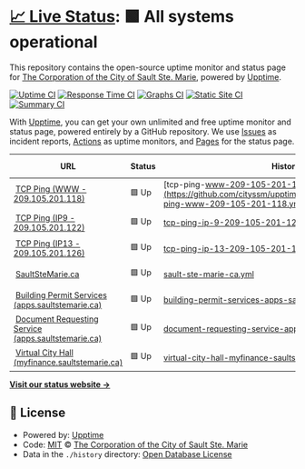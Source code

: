 # [📈 Live Status](https://cityssm.github.io/upptime): <!--live status--> **🟩 All systems operational**

This repository contains the open-source uptime monitor and status page for [The Corporation of the City of Sault Ste. Marie](https://saultstemarie.ca/), powered by [Upptime](https://github.com/upptime/upptime).

[![Uptime CI](https://github.com/cityssm/upptime/workflows/Uptime%20CI/badge.svg)](https://github.com/cityssm/upptime/actions?query=workflow%3A%22Uptime+CI%22)
[![Response Time CI](https://github.com/cityssm/upptime/workflows/Response%20Time%20CI/badge.svg)](https://github.com/cityssm/upptime/actions?query=workflow%3A%22Response+Time+CI%22)
[![Graphs CI](https://github.com/cityssm/upptime/workflows/Graphs%20CI/badge.svg)](https://github.com/cityssm/upptime/actions?query=workflow%3A%22Graphs+CI%22)
[![Static Site CI](https://github.com/cityssm/upptime/workflows/Static%20Site%20CI/badge.svg)](https://github.com/cityssm/upptime/actions?query=workflow%3A%22Static+Site+CI%22)
[![Summary CI](https://github.com/cityssm/upptime/workflows/Summary%20CI/badge.svg)](https://github.com/cityssm/upptime/actions?query=workflow%3A%22Summary+CI%22)

With [Upptime](https://upptime.js.org), you can get your own unlimited and free uptime monitor and status page, powered entirely by a GitHub repository. We use [Issues](https://github.com/cityssm/upptime/issues) as incident reports, [Actions](https://github.com/cityssm/upptime/actions) as uptime monitors, and [Pages](https://cityssm.github.io/upptime) for the status page.

<!--start: status pages-->
<!-- This summary is generated by Upptime (https://github.com/upptime/upptime) -->
<!-- Do not edit this manually, your changes will be overwritten -->
<!-- prettier-ignore -->
| URL | Status | History | Response Time | Uptime |
| --- | ------ | ------- | ------------- | ------ |
| <img alt="" src="https://icons.duckduckgo.com/ip3/null.ico" height="13"> [TCP Ping (WWW - 209.105.201.118)](209.105.201.118) | 🟩 Up | [tcp-ping-www-209-105-201-118.yml](https://github.com/cityssm/upptime/commits/HEAD/history/tcp-ping-www-209-105-201-118.yml) | <details><summary><img alt="Response time graph" src="./graphs/tcp-ping-www-209-105-201-118/response-time-week.png" height="20"> 56ms</summary><br><a href="https://cityssm.github.io/upptime/history/tcp-ping-www-209-105-201-118"><img alt="Response time 49" src="https://img.shields.io/endpoint?url=https%3A%2F%2Fraw.githubusercontent.com%2Fcityssm%2Fupptime%2FHEAD%2Fapi%2Ftcp-ping-www-209-105-201-118%2Fresponse-time.json"></a><br><a href="https://cityssm.github.io/upptime/history/tcp-ping-www-209-105-201-118"><img alt="24-hour response time 81" src="https://img.shields.io/endpoint?url=https%3A%2F%2Fraw.githubusercontent.com%2Fcityssm%2Fupptime%2FHEAD%2Fapi%2Ftcp-ping-www-209-105-201-118%2Fresponse-time-day.json"></a><br><a href="https://cityssm.github.io/upptime/history/tcp-ping-www-209-105-201-118"><img alt="7-day response time 56" src="https://img.shields.io/endpoint?url=https%3A%2F%2Fraw.githubusercontent.com%2Fcityssm%2Fupptime%2FHEAD%2Fapi%2Ftcp-ping-www-209-105-201-118%2Fresponse-time-week.json"></a><br><a href="https://cityssm.github.io/upptime/history/tcp-ping-www-209-105-201-118"><img alt="30-day response time 51" src="https://img.shields.io/endpoint?url=https%3A%2F%2Fraw.githubusercontent.com%2Fcityssm%2Fupptime%2FHEAD%2Fapi%2Ftcp-ping-www-209-105-201-118%2Fresponse-time-month.json"></a><br><a href="https://cityssm.github.io/upptime/history/tcp-ping-www-209-105-201-118"><img alt="1-year response time 47" src="https://img.shields.io/endpoint?url=https%3A%2F%2Fraw.githubusercontent.com%2Fcityssm%2Fupptime%2FHEAD%2Fapi%2Ftcp-ping-www-209-105-201-118%2Fresponse-time-year.json"></a></details> | <details><summary><a href="https://cityssm.github.io/upptime/history/tcp-ping-www-209-105-201-118">93.84%</a></summary><a href="https://cityssm.github.io/upptime/history/tcp-ping-www-209-105-201-118"><img alt="All-time uptime 99.12%" src="https://img.shields.io/endpoint?url=https%3A%2F%2Fraw.githubusercontent.com%2Fcityssm%2Fupptime%2FHEAD%2Fapi%2Ftcp-ping-www-209-105-201-118%2Fuptime.json"></a><br><a href="https://cityssm.github.io/upptime/history/tcp-ping-www-209-105-201-118"><img alt="24-hour uptime 100.00%" src="https://img.shields.io/endpoint?url=https%3A%2F%2Fraw.githubusercontent.com%2Fcityssm%2Fupptime%2FHEAD%2Fapi%2Ftcp-ping-www-209-105-201-118%2Fuptime-day.json"></a><br><a href="https://cityssm.github.io/upptime/history/tcp-ping-www-209-105-201-118"><img alt="7-day uptime 93.84%" src="https://img.shields.io/endpoint?url=https%3A%2F%2Fraw.githubusercontent.com%2Fcityssm%2Fupptime%2FHEAD%2Fapi%2Ftcp-ping-www-209-105-201-118%2Fuptime-week.json"></a><br><a href="https://cityssm.github.io/upptime/history/tcp-ping-www-209-105-201-118"><img alt="30-day uptime 98.58%" src="https://img.shields.io/endpoint?url=https%3A%2F%2Fraw.githubusercontent.com%2Fcityssm%2Fupptime%2FHEAD%2Fapi%2Ftcp-ping-www-209-105-201-118%2Fuptime-month.json"></a><br><a href="https://cityssm.github.io/upptime/history/tcp-ping-www-209-105-201-118"><img alt="1-year uptime 98.38%" src="https://img.shields.io/endpoint?url=https%3A%2F%2Fraw.githubusercontent.com%2Fcityssm%2Fupptime%2FHEAD%2Fapi%2Ftcp-ping-www-209-105-201-118%2Fuptime-year.json"></a></details>
| <img alt="" src="https://icons.duckduckgo.com/ip3/null.ico" height="13"> [TCP Ping (IP9 - 209.105.201.122)](209.105.201.122) | 🟩 Up | [tcp-ping-ip-9-209-105-201-122.yml](https://github.com/cityssm/upptime/commits/HEAD/history/tcp-ping-ip-9-209-105-201-122.yml) | <details><summary><img alt="Response time graph" src="./graphs/tcp-ping-ip-9-209-105-201-122/response-time-week.png" height="20"> 67ms</summary><br><a href="https://cityssm.github.io/upptime/history/tcp-ping-ip-9-209-105-201-122"><img alt="Response time 58" src="https://img.shields.io/endpoint?url=https%3A%2F%2Fraw.githubusercontent.com%2Fcityssm%2Fupptime%2FHEAD%2Fapi%2Ftcp-ping-ip-9-209-105-201-122%2Fresponse-time.json"></a><br><a href="https://cityssm.github.io/upptime/history/tcp-ping-ip-9-209-105-201-122"><img alt="24-hour response time 90" src="https://img.shields.io/endpoint?url=https%3A%2F%2Fraw.githubusercontent.com%2Fcityssm%2Fupptime%2FHEAD%2Fapi%2Ftcp-ping-ip-9-209-105-201-122%2Fresponse-time-day.json"></a><br><a href="https://cityssm.github.io/upptime/history/tcp-ping-ip-9-209-105-201-122"><img alt="7-day response time 67" src="https://img.shields.io/endpoint?url=https%3A%2F%2Fraw.githubusercontent.com%2Fcityssm%2Fupptime%2FHEAD%2Fapi%2Ftcp-ping-ip-9-209-105-201-122%2Fresponse-time-week.json"></a><br><a href="https://cityssm.github.io/upptime/history/tcp-ping-ip-9-209-105-201-122"><img alt="30-day response time 56" src="https://img.shields.io/endpoint?url=https%3A%2F%2Fraw.githubusercontent.com%2Fcityssm%2Fupptime%2FHEAD%2Fapi%2Ftcp-ping-ip-9-209-105-201-122%2Fresponse-time-month.json"></a><br><a href="https://cityssm.github.io/upptime/history/tcp-ping-ip-9-209-105-201-122"><img alt="1-year response time 53" src="https://img.shields.io/endpoint?url=https%3A%2F%2Fraw.githubusercontent.com%2Fcityssm%2Fupptime%2FHEAD%2Fapi%2Ftcp-ping-ip-9-209-105-201-122%2Fresponse-time-year.json"></a></details> | <details><summary><a href="https://cityssm.github.io/upptime/history/tcp-ping-ip-9-209-105-201-122">100.00%</a></summary><a href="https://cityssm.github.io/upptime/history/tcp-ping-ip-9-209-105-201-122"><img alt="All-time uptime 99.35%" src="https://img.shields.io/endpoint?url=https%3A%2F%2Fraw.githubusercontent.com%2Fcityssm%2Fupptime%2FHEAD%2Fapi%2Ftcp-ping-ip-9-209-105-201-122%2Fuptime.json"></a><br><a href="https://cityssm.github.io/upptime/history/tcp-ping-ip-9-209-105-201-122"><img alt="24-hour uptime 100.00%" src="https://img.shields.io/endpoint?url=https%3A%2F%2Fraw.githubusercontent.com%2Fcityssm%2Fupptime%2FHEAD%2Fapi%2Ftcp-ping-ip-9-209-105-201-122%2Fuptime-day.json"></a><br><a href="https://cityssm.github.io/upptime/history/tcp-ping-ip-9-209-105-201-122"><img alt="7-day uptime 100.00%" src="https://img.shields.io/endpoint?url=https%3A%2F%2Fraw.githubusercontent.com%2Fcityssm%2Fupptime%2FHEAD%2Fapi%2Ftcp-ping-ip-9-209-105-201-122%2Fuptime-week.json"></a><br><a href="https://cityssm.github.io/upptime/history/tcp-ping-ip-9-209-105-201-122"><img alt="30-day uptime 100.00%" src="https://img.shields.io/endpoint?url=https%3A%2F%2Fraw.githubusercontent.com%2Fcityssm%2Fupptime%2FHEAD%2Fapi%2Ftcp-ping-ip-9-209-105-201-122%2Fuptime-month.json"></a><br><a href="https://cityssm.github.io/upptime/history/tcp-ping-ip-9-209-105-201-122"><img alt="1-year uptime 98.29%" src="https://img.shields.io/endpoint?url=https%3A%2F%2Fraw.githubusercontent.com%2Fcityssm%2Fupptime%2FHEAD%2Fapi%2Ftcp-ping-ip-9-209-105-201-122%2Fuptime-year.json"></a></details>
| <img alt="" src="https://icons.duckduckgo.com/ip3/null.ico" height="13"> [TCP Ping (IP13 - 209.105.201.126)](209.105.201.126) | 🟩 Up | [tcp-ping-ip-13-209-105-201-126.yml](https://github.com/cityssm/upptime/commits/HEAD/history/tcp-ping-ip-13-209-105-201-126.yml) | <details><summary><img alt="Response time graph" src="./graphs/tcp-ping-ip-13-209-105-201-126/response-time-week.png" height="20"> 60ms</summary><br><a href="https://cityssm.github.io/upptime/history/tcp-ping-ip-13-209-105-201-126"><img alt="Response time 49" src="https://img.shields.io/endpoint?url=https%3A%2F%2Fraw.githubusercontent.com%2Fcityssm%2Fupptime%2FHEAD%2Fapi%2Ftcp-ping-ip-13-209-105-201-126%2Fresponse-time.json"></a><br><a href="https://cityssm.github.io/upptime/history/tcp-ping-ip-13-209-105-201-126"><img alt="24-hour response time 81" src="https://img.shields.io/endpoint?url=https%3A%2F%2Fraw.githubusercontent.com%2Fcityssm%2Fupptime%2FHEAD%2Fapi%2Ftcp-ping-ip-13-209-105-201-126%2Fresponse-time-day.json"></a><br><a href="https://cityssm.github.io/upptime/history/tcp-ping-ip-13-209-105-201-126"><img alt="7-day response time 60" src="https://img.shields.io/endpoint?url=https%3A%2F%2Fraw.githubusercontent.com%2Fcityssm%2Fupptime%2FHEAD%2Fapi%2Ftcp-ping-ip-13-209-105-201-126%2Fresponse-time-week.json"></a><br><a href="https://cityssm.github.io/upptime/history/tcp-ping-ip-13-209-105-201-126"><img alt="30-day response time 52" src="https://img.shields.io/endpoint?url=https%3A%2F%2Fraw.githubusercontent.com%2Fcityssm%2Fupptime%2FHEAD%2Fapi%2Ftcp-ping-ip-13-209-105-201-126%2Fresponse-time-month.json"></a><br><a href="https://cityssm.github.io/upptime/history/tcp-ping-ip-13-209-105-201-126"><img alt="1-year response time 47" src="https://img.shields.io/endpoint?url=https%3A%2F%2Fraw.githubusercontent.com%2Fcityssm%2Fupptime%2FHEAD%2Fapi%2Ftcp-ping-ip-13-209-105-201-126%2Fresponse-time-year.json"></a></details> | <details><summary><a href="https://cityssm.github.io/upptime/history/tcp-ping-ip-13-209-105-201-126">100.00%</a></summary><a href="https://cityssm.github.io/upptime/history/tcp-ping-ip-13-209-105-201-126"><img alt="All-time uptime 99.79%" src="https://img.shields.io/endpoint?url=https%3A%2F%2Fraw.githubusercontent.com%2Fcityssm%2Fupptime%2FHEAD%2Fapi%2Ftcp-ping-ip-13-209-105-201-126%2Fuptime.json"></a><br><a href="https://cityssm.github.io/upptime/history/tcp-ping-ip-13-209-105-201-126"><img alt="24-hour uptime 100.00%" src="https://img.shields.io/endpoint?url=https%3A%2F%2Fraw.githubusercontent.com%2Fcityssm%2Fupptime%2FHEAD%2Fapi%2Ftcp-ping-ip-13-209-105-201-126%2Fuptime-day.json"></a><br><a href="https://cityssm.github.io/upptime/history/tcp-ping-ip-13-209-105-201-126"><img alt="7-day uptime 100.00%" src="https://img.shields.io/endpoint?url=https%3A%2F%2Fraw.githubusercontent.com%2Fcityssm%2Fupptime%2FHEAD%2Fapi%2Ftcp-ping-ip-13-209-105-201-126%2Fuptime-week.json"></a><br><a href="https://cityssm.github.io/upptime/history/tcp-ping-ip-13-209-105-201-126"><img alt="30-day uptime 100.00%" src="https://img.shields.io/endpoint?url=https%3A%2F%2Fraw.githubusercontent.com%2Fcityssm%2Fupptime%2FHEAD%2Fapi%2Ftcp-ping-ip-13-209-105-201-126%2Fuptime-month.json"></a><br><a href="https://cityssm.github.io/upptime/history/tcp-ping-ip-13-209-105-201-126"><img alt="1-year uptime 99.39%" src="https://img.shields.io/endpoint?url=https%3A%2F%2Fraw.githubusercontent.com%2Fcityssm%2Fupptime%2FHEAD%2Fapi%2Ftcp-ping-ip-13-209-105-201-126%2Fuptime-year.json"></a></details>
| <img alt="" src="https://icons.duckduckgo.com/ip3/saultstemarie.ca.ico" height="13"> [SaultSteMarie.ca](https://saultstemarie.ca/) | 🟩 Up | [sault-ste-marie-ca.yml](https://github.com/cityssm/upptime/commits/HEAD/history/sault-ste-marie-ca.yml) | <details><summary><img alt="Response time graph" src="./graphs/sault-ste-marie-ca/response-time-week.png" height="20"> 349ms</summary><br><a href="https://cityssm.github.io/upptime/history/sault-ste-marie-ca"><img alt="Response time 379" src="https://img.shields.io/endpoint?url=https%3A%2F%2Fraw.githubusercontent.com%2Fcityssm%2Fupptime%2FHEAD%2Fapi%2Fsault-ste-marie-ca%2Fresponse-time.json"></a><br><a href="https://cityssm.github.io/upptime/history/sault-ste-marie-ca"><img alt="24-hour response time 480" src="https://img.shields.io/endpoint?url=https%3A%2F%2Fraw.githubusercontent.com%2Fcityssm%2Fupptime%2FHEAD%2Fapi%2Fsault-ste-marie-ca%2Fresponse-time-day.json"></a><br><a href="https://cityssm.github.io/upptime/history/sault-ste-marie-ca"><img alt="7-day response time 349" src="https://img.shields.io/endpoint?url=https%3A%2F%2Fraw.githubusercontent.com%2Fcityssm%2Fupptime%2FHEAD%2Fapi%2Fsault-ste-marie-ca%2Fresponse-time-week.json"></a><br><a href="https://cityssm.github.io/upptime/history/sault-ste-marie-ca"><img alt="30-day response time 352" src="https://img.shields.io/endpoint?url=https%3A%2F%2Fraw.githubusercontent.com%2Fcityssm%2Fupptime%2FHEAD%2Fapi%2Fsault-ste-marie-ca%2Fresponse-time-month.json"></a><br><a href="https://cityssm.github.io/upptime/history/sault-ste-marie-ca"><img alt="1-year response time 387" src="https://img.shields.io/endpoint?url=https%3A%2F%2Fraw.githubusercontent.com%2Fcityssm%2Fupptime%2FHEAD%2Fapi%2Fsault-ste-marie-ca%2Fresponse-time-year.json"></a></details> | <details><summary><a href="https://cityssm.github.io/upptime/history/sault-ste-marie-ca">93.85%</a></summary><a href="https://cityssm.github.io/upptime/history/sault-ste-marie-ca"><img alt="All-time uptime 99.28%" src="https://img.shields.io/endpoint?url=https%3A%2F%2Fraw.githubusercontent.com%2Fcityssm%2Fupptime%2FHEAD%2Fapi%2Fsault-ste-marie-ca%2Fuptime.json"></a><br><a href="https://cityssm.github.io/upptime/history/sault-ste-marie-ca"><img alt="24-hour uptime 100.00%" src="https://img.shields.io/endpoint?url=https%3A%2F%2Fraw.githubusercontent.com%2Fcityssm%2Fupptime%2FHEAD%2Fapi%2Fsault-ste-marie-ca%2Fuptime-day.json"></a><br><a href="https://cityssm.github.io/upptime/history/sault-ste-marie-ca"><img alt="7-day uptime 93.85%" src="https://img.shields.io/endpoint?url=https%3A%2F%2Fraw.githubusercontent.com%2Fcityssm%2Fupptime%2FHEAD%2Fapi%2Fsault-ste-marie-ca%2Fuptime-week.json"></a><br><a href="https://cityssm.github.io/upptime/history/sault-ste-marie-ca"><img alt="30-day uptime 98.58%" src="https://img.shields.io/endpoint?url=https%3A%2F%2Fraw.githubusercontent.com%2Fcityssm%2Fupptime%2FHEAD%2Fapi%2Fsault-ste-marie-ca%2Fuptime-month.json"></a><br><a href="https://cityssm.github.io/upptime/history/sault-ste-marie-ca"><img alt="1-year uptime 98.94%" src="https://img.shields.io/endpoint?url=https%3A%2F%2Fraw.githubusercontent.com%2Fcityssm%2Fupptime%2FHEAD%2Fapi%2Fsault-ste-marie-ca%2Fuptime-year.json"></a></details>
| <img alt="" src="https://icons.duckduckgo.com/ip3/apps.saultstemarie.ca.ico" height="13"> [Building Permit Services (apps.saultstemarie.ca)](https://apps.saultstemarie.ca/cityapps/) | 🟩 Up | [building-permit-services-apps-saultstemarie-ca.yml](https://github.com/cityssm/upptime/commits/HEAD/history/building-permit-services-apps-saultstemarie-ca.yml) | <details><summary><img alt="Response time graph" src="./graphs/building-permit-services-apps-saultstemarie-ca/response-time-week.png" height="20"> 376ms</summary><br><a href="https://cityssm.github.io/upptime/history/building-permit-services-apps-saultstemarie-ca"><img alt="Response time 517" src="https://img.shields.io/endpoint?url=https%3A%2F%2Fraw.githubusercontent.com%2Fcityssm%2Fupptime%2FHEAD%2Fapi%2Fbuilding-permit-services-apps-saultstemarie-ca%2Fresponse-time.json"></a><br><a href="https://cityssm.github.io/upptime/history/building-permit-services-apps-saultstemarie-ca"><img alt="24-hour response time 426" src="https://img.shields.io/endpoint?url=https%3A%2F%2Fraw.githubusercontent.com%2Fcityssm%2Fupptime%2FHEAD%2Fapi%2Fbuilding-permit-services-apps-saultstemarie-ca%2Fresponse-time-day.json"></a><br><a href="https://cityssm.github.io/upptime/history/building-permit-services-apps-saultstemarie-ca"><img alt="7-day response time 376" src="https://img.shields.io/endpoint?url=https%3A%2F%2Fraw.githubusercontent.com%2Fcityssm%2Fupptime%2FHEAD%2Fapi%2Fbuilding-permit-services-apps-saultstemarie-ca%2Fresponse-time-week.json"></a><br><a href="https://cityssm.github.io/upptime/history/building-permit-services-apps-saultstemarie-ca"><img alt="30-day response time 376" src="https://img.shields.io/endpoint?url=https%3A%2F%2Fraw.githubusercontent.com%2Fcityssm%2Fupptime%2FHEAD%2Fapi%2Fbuilding-permit-services-apps-saultstemarie-ca%2Fresponse-time-month.json"></a><br><a href="https://cityssm.github.io/upptime/history/building-permit-services-apps-saultstemarie-ca"><img alt="1-year response time 398" src="https://img.shields.io/endpoint?url=https%3A%2F%2Fraw.githubusercontent.com%2Fcityssm%2Fupptime%2FHEAD%2Fapi%2Fbuilding-permit-services-apps-saultstemarie-ca%2Fresponse-time-year.json"></a></details> | <details><summary><a href="https://cityssm.github.io/upptime/history/building-permit-services-apps-saultstemarie-ca">100.00%</a></summary><a href="https://cityssm.github.io/upptime/history/building-permit-services-apps-saultstemarie-ca"><img alt="All-time uptime 99.01%" src="https://img.shields.io/endpoint?url=https%3A%2F%2Fraw.githubusercontent.com%2Fcityssm%2Fupptime%2FHEAD%2Fapi%2Fbuilding-permit-services-apps-saultstemarie-ca%2Fuptime.json"></a><br><a href="https://cityssm.github.io/upptime/history/building-permit-services-apps-saultstemarie-ca"><img alt="24-hour uptime 100.00%" src="https://img.shields.io/endpoint?url=https%3A%2F%2Fraw.githubusercontent.com%2Fcityssm%2Fupptime%2FHEAD%2Fapi%2Fbuilding-permit-services-apps-saultstemarie-ca%2Fuptime-day.json"></a><br><a href="https://cityssm.github.io/upptime/history/building-permit-services-apps-saultstemarie-ca"><img alt="7-day uptime 100.00%" src="https://img.shields.io/endpoint?url=https%3A%2F%2Fraw.githubusercontent.com%2Fcityssm%2Fupptime%2FHEAD%2Fapi%2Fbuilding-permit-services-apps-saultstemarie-ca%2Fuptime-week.json"></a><br><a href="https://cityssm.github.io/upptime/history/building-permit-services-apps-saultstemarie-ca"><img alt="30-day uptime 100.00%" src="https://img.shields.io/endpoint?url=https%3A%2F%2Fraw.githubusercontent.com%2Fcityssm%2Fupptime%2FHEAD%2Fapi%2Fbuilding-permit-services-apps-saultstemarie-ca%2Fuptime-month.json"></a><br><a href="https://cityssm.github.io/upptime/history/building-permit-services-apps-saultstemarie-ca"><img alt="1-year uptime 98.78%" src="https://img.shields.io/endpoint?url=https%3A%2F%2Fraw.githubusercontent.com%2Fcityssm%2Fupptime%2FHEAD%2Fapi%2Fbuilding-permit-services-apps-saultstemarie-ca%2Fuptime-year.json"></a></details>
| <img alt="" src="https://icons.duckduckgo.com/ip3/apps.saultstemarie.ca.ico" height="13"> [Document Requesting Service (apps.saultstemarie.ca)](https://apps.saultstemarie.ca/cityapps/shop/products) | 🟩 Up | [document-requesting-service-apps-saultstemarie-ca.yml](https://github.com/cityssm/upptime/commits/HEAD/history/document-requesting-service-apps-saultstemarie-ca.yml) | <details><summary><img alt="Response time graph" src="./graphs/document-requesting-service-apps-saultstemarie-ca/response-time-week.png" height="20"> 77ms</summary><br><a href="https://cityssm.github.io/upptime/history/document-requesting-service-apps-saultstemarie-ca"><img alt="Response time 77" src="https://img.shields.io/endpoint?url=https%3A%2F%2Fraw.githubusercontent.com%2Fcityssm%2Fupptime%2FHEAD%2Fapi%2Fdocument-requesting-service-apps-saultstemarie-ca%2Fresponse-time.json"></a><br><a href="https://cityssm.github.io/upptime/history/document-requesting-service-apps-saultstemarie-ca"><img alt="24-hour response time 101" src="https://img.shields.io/endpoint?url=https%3A%2F%2Fraw.githubusercontent.com%2Fcityssm%2Fupptime%2FHEAD%2Fapi%2Fdocument-requesting-service-apps-saultstemarie-ca%2Fresponse-time-day.json"></a><br><a href="https://cityssm.github.io/upptime/history/document-requesting-service-apps-saultstemarie-ca"><img alt="7-day response time 77" src="https://img.shields.io/endpoint?url=https%3A%2F%2Fraw.githubusercontent.com%2Fcityssm%2Fupptime%2FHEAD%2Fapi%2Fdocument-requesting-service-apps-saultstemarie-ca%2Fresponse-time-week.json"></a><br><a href="https://cityssm.github.io/upptime/history/document-requesting-service-apps-saultstemarie-ca"><img alt="30-day response time 66" src="https://img.shields.io/endpoint?url=https%3A%2F%2Fraw.githubusercontent.com%2Fcityssm%2Fupptime%2FHEAD%2Fapi%2Fdocument-requesting-service-apps-saultstemarie-ca%2Fresponse-time-month.json"></a><br><a href="https://cityssm.github.io/upptime/history/document-requesting-service-apps-saultstemarie-ca"><img alt="1-year response time 78" src="https://img.shields.io/endpoint?url=https%3A%2F%2Fraw.githubusercontent.com%2Fcityssm%2Fupptime%2FHEAD%2Fapi%2Fdocument-requesting-service-apps-saultstemarie-ca%2Fresponse-time-year.json"></a></details> | <details><summary><a href="https://cityssm.github.io/upptime/history/document-requesting-service-apps-saultstemarie-ca">100.00%</a></summary><a href="https://cityssm.github.io/upptime/history/document-requesting-service-apps-saultstemarie-ca"><img alt="All-time uptime 99.94%" src="https://img.shields.io/endpoint?url=https%3A%2F%2Fraw.githubusercontent.com%2Fcityssm%2Fupptime%2FHEAD%2Fapi%2Fdocument-requesting-service-apps-saultstemarie-ca%2Fuptime.json"></a><br><a href="https://cityssm.github.io/upptime/history/document-requesting-service-apps-saultstemarie-ca"><img alt="24-hour uptime 100.00%" src="https://img.shields.io/endpoint?url=https%3A%2F%2Fraw.githubusercontent.com%2Fcityssm%2Fupptime%2FHEAD%2Fapi%2Fdocument-requesting-service-apps-saultstemarie-ca%2Fuptime-day.json"></a><br><a href="https://cityssm.github.io/upptime/history/document-requesting-service-apps-saultstemarie-ca"><img alt="7-day uptime 100.00%" src="https://img.shields.io/endpoint?url=https%3A%2F%2Fraw.githubusercontent.com%2Fcityssm%2Fupptime%2FHEAD%2Fapi%2Fdocument-requesting-service-apps-saultstemarie-ca%2Fuptime-week.json"></a><br><a href="https://cityssm.github.io/upptime/history/document-requesting-service-apps-saultstemarie-ca"><img alt="30-day uptime 99.66%" src="https://img.shields.io/endpoint?url=https%3A%2F%2Fraw.githubusercontent.com%2Fcityssm%2Fupptime%2FHEAD%2Fapi%2Fdocument-requesting-service-apps-saultstemarie-ca%2Fuptime-month.json"></a><br><a href="https://cityssm.github.io/upptime/history/document-requesting-service-apps-saultstemarie-ca"><img alt="1-year uptime 99.91%" src="https://img.shields.io/endpoint?url=https%3A%2F%2Fraw.githubusercontent.com%2Fcityssm%2Fupptime%2FHEAD%2Fapi%2Fdocument-requesting-service-apps-saultstemarie-ca%2Fuptime-year.json"></a></details>
| <img alt="" src="https://icons.duckduckgo.com/ip3/myfinance.saultstemarie.ca.ico" height="13"> [Virtual City Hall (myfinance.saultstemarie.ca)](https://myfinance.saultstemarie.ca/vch/) | 🟩 Up | [virtual-city-hall-myfinance-saultstemarie-ca.yml](https://github.com/cityssm/upptime/commits/HEAD/history/virtual-city-hall-myfinance-saultstemarie-ca.yml) | <details><summary><img alt="Response time graph" src="./graphs/virtual-city-hall-myfinance-saultstemarie-ca/response-time-week.png" height="20"> 511ms</summary><br><a href="https://cityssm.github.io/upptime/history/virtual-city-hall-myfinance-saultstemarie-ca"><img alt="Response time 1470" src="https://img.shields.io/endpoint?url=https%3A%2F%2Fraw.githubusercontent.com%2Fcityssm%2Fupptime%2FHEAD%2Fapi%2Fvirtual-city-hall-myfinance-saultstemarie-ca%2Fresponse-time.json"></a><br><a href="https://cityssm.github.io/upptime/history/virtual-city-hall-myfinance-saultstemarie-ca"><img alt="24-hour response time 648" src="https://img.shields.io/endpoint?url=https%3A%2F%2Fraw.githubusercontent.com%2Fcityssm%2Fupptime%2FHEAD%2Fapi%2Fvirtual-city-hall-myfinance-saultstemarie-ca%2Fresponse-time-day.json"></a><br><a href="https://cityssm.github.io/upptime/history/virtual-city-hall-myfinance-saultstemarie-ca"><img alt="7-day response time 511" src="https://img.shields.io/endpoint?url=https%3A%2F%2Fraw.githubusercontent.com%2Fcityssm%2Fupptime%2FHEAD%2Fapi%2Fvirtual-city-hall-myfinance-saultstemarie-ca%2Fresponse-time-week.json"></a><br><a href="https://cityssm.github.io/upptime/history/virtual-city-hall-myfinance-saultstemarie-ca"><img alt="30-day response time 1104" src="https://img.shields.io/endpoint?url=https%3A%2F%2Fraw.githubusercontent.com%2Fcityssm%2Fupptime%2FHEAD%2Fapi%2Fvirtual-city-hall-myfinance-saultstemarie-ca%2Fresponse-time-month.json"></a><br><a href="https://cityssm.github.io/upptime/history/virtual-city-hall-myfinance-saultstemarie-ca"><img alt="1-year response time 1073" src="https://img.shields.io/endpoint?url=https%3A%2F%2Fraw.githubusercontent.com%2Fcityssm%2Fupptime%2FHEAD%2Fapi%2Fvirtual-city-hall-myfinance-saultstemarie-ca%2Fresponse-time-year.json"></a></details> | <details><summary><a href="https://cityssm.github.io/upptime/history/virtual-city-hall-myfinance-saultstemarie-ca">99.86%</a></summary><a href="https://cityssm.github.io/upptime/history/virtual-city-hall-myfinance-saultstemarie-ca"><img alt="All-time uptime 98.51%" src="https://img.shields.io/endpoint?url=https%3A%2F%2Fraw.githubusercontent.com%2Fcityssm%2Fupptime%2FHEAD%2Fapi%2Fvirtual-city-hall-myfinance-saultstemarie-ca%2Fuptime.json"></a><br><a href="https://cityssm.github.io/upptime/history/virtual-city-hall-myfinance-saultstemarie-ca"><img alt="24-hour uptime 100.00%" src="https://img.shields.io/endpoint?url=https%3A%2F%2Fraw.githubusercontent.com%2Fcityssm%2Fupptime%2FHEAD%2Fapi%2Fvirtual-city-hall-myfinance-saultstemarie-ca%2Fuptime-day.json"></a><br><a href="https://cityssm.github.io/upptime/history/virtual-city-hall-myfinance-saultstemarie-ca"><img alt="7-day uptime 99.86%" src="https://img.shields.io/endpoint?url=https%3A%2F%2Fraw.githubusercontent.com%2Fcityssm%2Fupptime%2FHEAD%2Fapi%2Fvirtual-city-hall-myfinance-saultstemarie-ca%2Fuptime-week.json"></a><br><a href="https://cityssm.github.io/upptime/history/virtual-city-hall-myfinance-saultstemarie-ca"><img alt="30-day uptime 99.93%" src="https://img.shields.io/endpoint?url=https%3A%2F%2Fraw.githubusercontent.com%2Fcityssm%2Fupptime%2FHEAD%2Fapi%2Fvirtual-city-hall-myfinance-saultstemarie-ca%2Fuptime-month.json"></a><br><a href="https://cityssm.github.io/upptime/history/virtual-city-hall-myfinance-saultstemarie-ca"><img alt="1-year uptime 95.70%" src="https://img.shields.io/endpoint?url=https%3A%2F%2Fraw.githubusercontent.com%2Fcityssm%2Fupptime%2FHEAD%2Fapi%2Fvirtual-city-hall-myfinance-saultstemarie-ca%2Fuptime-year.json"></a></details>

<!--end: status pages-->

[**Visit our status website →**](https://cityssm.github.io/upptime)

## 📄 License

- Powered by: [Upptime](https://github.com/upptime/upptime)
- Code: [MIT](./LICENSE) © [The Corporation of the City of Sault Ste. Marie](https://saultstemarie.ca/)
- Data in the `./history` directory: [Open Database License](https://opendatacommons.org/licenses/odbl/1-0/)
